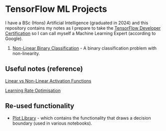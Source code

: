 # TensorFlow ML Projects

I have a BSc (Hons) Artificial Intelligence (graduated in 2024) and this repository contains my notes as I prepare to take the [TensorFlow Developer Certification](https://www.tensorflow.org/certificate) so I can call myself a Machine Learning Expert (according to Google).

1. [Non-Linear Binary Classification](https://github.com/VilPeas/TensorFlow/blob/main/NonLinearBinaryClassification.ipynb) - A binary classification problem with non-linearity.

## Useful notes (reference)

[Linear vs Non-Linear Activation Functions](https://github.com/VilPeas/TensorFlow/blob/main/LinearVsNonLinearActivations.ipynb)

[Learning Rate Optimisation](https://github.com/VilPeas/TensorFlow/blob/main/LearningRateOptimisation.ipynb)

## Re-used functionality

- [Plot Library](https://github.com/VilPeas/TensorFlow/blob/main/PlotLibrary.py) - which contains the functionality that draws a decision boundary (used in various notebooks).
